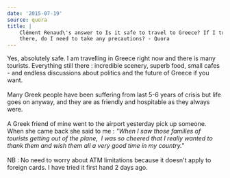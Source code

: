 ```yaml
---
date: '2015-07-19'
source: quora
title: |
    Clément Renaud\'s answer to Is it safe to travel to Greece? If I travel
    there, do I need to take any precautions? - Quora
---
```


Yes, absolutely safe. I am travelling in Greece right now and there is
many tourists. Everything still there : incredible scenery, superb food,
small cafes - and endless discussions about politics and the future of
Greece if you want.\
\
Many Greek people have been suffering from last 5-6 years of crisis but
life goes on anyway, and they are as friendly and hospitable as they
always were.\
\
A Greek friend of mine went to the airport yesterday pick up someone.
When she came back she said to me : *\"When I saw those families of
tourists getting out of the plane,  I was so cheered that I really
wanted to thank them and wish them all a very good time in my
country.\"*\
\
NB : No need to worry about ATM limitations because it doesn\'t apply to
foreign cards. I have tried it first hand 2 days ago.
